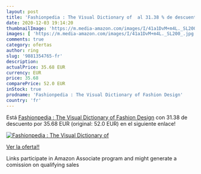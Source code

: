 ```yaml
---
layout: post
title: 'Fashionpedia : The Visual Dictionary of  al 31.38 % de descuento'
date: 2020-12-03 19:14:20
thumbnailImage: 'https://m.media-amazon.com/images/I/41a1DvM+m4L._SL200_.jpg'
images: [ 'https://m.media-amazon.com/images/I/41a1DvM+m4L._SL200_.jpg' ]
comments: true
category: ofertas
author: ring
slug: '9881354765-fr'
description:
actualPrice: 35.68 EUR
currency: EUR
price: 35.68
comparePrice: 52.0 EUR
inStock: true
prodname: 'Fashionpedia : The Visual Dictionary of Fashion Design'
country: 'fr'
---
```


Está [Fashionpedia : The Visual Dictionary of Fashion Design](https://www.amazon.fr/dp/9881354765/?tag=tolees0d-21) con 31.38 de descuento por 35.68 EUR (original: 52.0 EUR) en el siguiente enlace!

[![Fashionpedia : The Visual Dictionary of ](https://m.media-amazon.com/images/I/41a1DvM+m4L._SL200_.jpg)](https://www.amazon.fr/dp/9881354765/?tag=tolees0d-21)

[Ver la oferta!!](https://www.amazon.fr/dp/9881354765/?tag=tolees0d-21)

Links participate in Amazon Associate program and might generate a comission on qualifying sales



